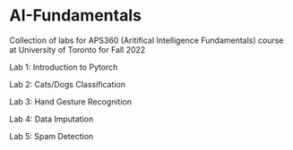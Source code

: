 # AI-Fundamentals

Collection of labs for APS360 (Aritifical Intelligence Fundamentals) course at University of Toronto for Fall 2022

Lab 1: Introduction to Pytorch

Lab 2: Cats/Dogs Classification

Lab 3: Hand Gesture Recognition

Lab 4: Data Imputation

Lab 5: Spam Detection

